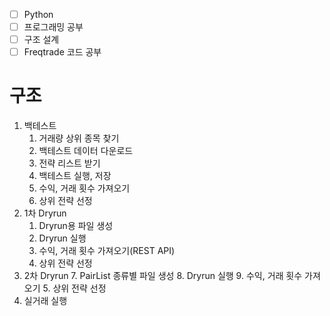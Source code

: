 - [ ] Python
- [ ] 프로그래밍 공부
- [ ] 구조 설계
- [ ] Freqtrade 코드 공부

# 구조
1. 백테스트
	1. 거래량 상위 종목 찾기
	2. 백테스트 데이터 다운로드
	3. 전략 리스트 받기
	2. 백테스트 실행, 저장
	3. 수익, 거래 횟수 가져오기
	4. 상위 전략 선정
2. 1차 Dryrun
	1. Dryrun용 파일 생성
	2. Dryrun 실행
	4. 수익, 거래 횟수 가져오기(REST API)
	5. 상위 전략 선정
3. 2차 Dryrun
	7. PairList 종류별 파일 생성
	8. Dryrun 실행
	9. 수익, 거래 횟수 가져오기
	5. 상위 전략 선정
4. 실거래 실행